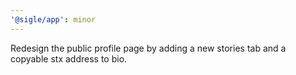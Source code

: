 ```yaml
---
'@sigle/app': minor
---
```


Redesign the public profile page by adding a new stories tab and a copyable stx address to bio.
